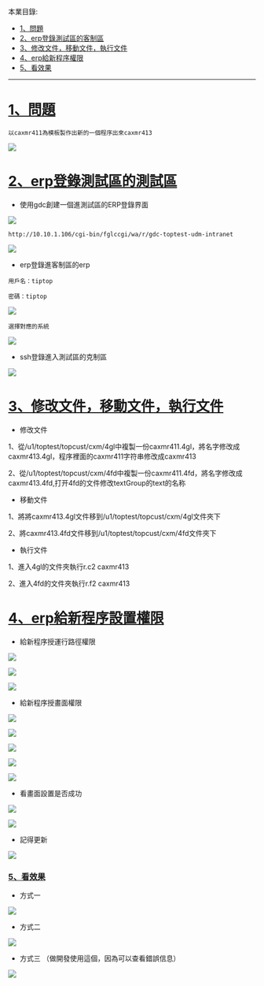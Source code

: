 本業目錄:
- [1、問題](#tiptop-01)
- [2、erp登錄測試區的客制區](#tiptop-02)
- [3、修改文件，移動文件，執行文件](#tiptop-03)
- [4、erp給新程序權限](#tiptop-04)
- [5、看效果](#tiptop-05)

***

# <a name="tiptop-01" href="#" >1、問題</a>
`
以caxmr411為模板製作出新的一個程序出來caxmr413
`

![](image/5-1.png)

# <a name="tiptop-02" href="#" >2、erp登錄測試區的測試區</a>

- 使用gdc創建一個進測試區的ERP登錄界面

![](image/5-2.png)

```
http://10.10.1.106/cgi-bin/fglccgi/wa/r/gdc-toptest-udm-intranet
```

![](image/5-3.png)



- erp登錄進客制區的erp

```
用戶名：tiptop

密碼：tiptop
```
![](image/5-4.png)

`選擇對應的系統`

![](image/5-5.png)

- ssh登錄進入測試區的克制區

![](image/5-6.png)

# <a name="tiptop-03" href="#" >3、修改文件，移動文件，執行文件</a>

- 修改文件

1、從/u1/toptest/topcust/cxm/4gl中複製一份caxmr411.4gl，將名字修改成caxmr413.4gl，程序裡面的caxmr411字符串修改成caxmr413

2、從/u1/toptest/topcust/cxm/4fd中複製一份caxmr411.4fd，將名字修改成caxmr413.4fd,打开4fd的文件修改textGroup的text的名称

- 移動文件

1、將將caxmr413.4gl文件移到/u1/toptest/topcust/cxm/4gl文件夾下

2、將caxmr413.4fd文件移到/u1/toptest/topcust/cxm/4fd文件夾下

- 執行文件

1、進入4gl的文件夾執行r.c2 caxmr413

2、進入4fd的文件夾執行r.f2 caxmr413

# <a name="tiptop--04" href="#" >4、erp給新程序設置權限</a>

- 給新程序授運行路徑權限

![](image/5-7.png)

![](image/5-8.png)

![](image/5-9.png)

- 給新程序授畫面權限

![](image/5-10.png)

![](image/5-11.png)

![](image/5-12.png)

![](image/5-13.png)

![](image/5-14.png)

- 看畫面設置是否成功

![](image/5-15.png)

![](image/5-16.png)

- 記得更新

![](image/5-17.png)

### <a name="tiptop-01-05" href="#" >5、看效果</a>

- 方式一

![](image/5-18.gif)

- 方式二

![](image/5-19.gif)

- 方式三 （做開發使用這個，因為可以查看錯誤信息）

![](image/5-20.gif)



